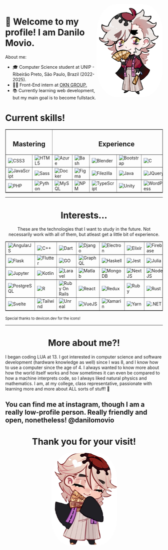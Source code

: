 <img src="douma.png" align="right" width="211" height="296" style="border-radius:30%" alt="Douma" title="Douma, one of my favorite characters."/>
<link rel="stylesheet" href="https://cdn.jsdelivr.net/gh/devicons/devicon@v2.15.1/devicon.min.css"/> 

<h1> 🌹 Welcome to my profile! I am Danilo Movio.</h1>
<p>About me:</p>
<ul>
    <li>🎓 Computer Science student at UNIP - Ribeirão Preto, São Paulo, Brazil (2022-2025).</li>
    <li>👨‍💻 Front-End intern at <a href="https://www.okngroup.com.br/">OKN GROUP.</a></li>
    <li>📚 Currently learning web development, but my main goal is to become fullstack.</li>
</ul>
<h1>Current skills!</h1>
<table border>
    <thead>
        <tr>
            <th colspan="2"><h2>Mastering</h2></td>
            <th colspan="6"><h2>Experience</h2></td>
        </tr>
    </thead>
    <tmain>
        <tr>
            <td><img src="https://cdn.jsdelivr.net/gh/devicons/devicon/icons/css3/css3-original.svg" height="50px" alt="CSS3" title="CSS3"/></td>
            <td><img src="https://cdn.jsdelivr.net/gh/devicons/devicon/icons/html5/html5-original.svg" height="50px" alt="HTML5" title="HTML5"/></td>
            <td><img src="https://cdn.jsdelivr.net/gh/devicons/devicon/icons/azure/azure-original.svg" height="50px" alt="Azure" title="Azure"/></td>
            <td><img src="https://cdn.jsdelivr.net/gh/devicons/devicon/icons/bash/bash-original.svg" height="50px" alt="Bash" title="Bash"/></td>
            <td><img src="https://cdn.jsdelivr.net/gh/devicons/devicon/icons/blender/blender-original.svg" height="50px" alt="Blender" title="Blender"/></td>
            <td><img src="https://cdn.jsdelivr.net/gh/devicons/devicon/icons/bootstrap/bootstrap-original.svg" height="50px" alt="Bootstrap" title="Bootstrap"/></td>
            <td><img src="https://cdn.jsdelivr.net/gh/devicons/devicon/icons/c/c-original.svg" height="50px" alt="C" title="C"/></td>
            <td><img src="https://cdn.jsdelivr.net/gh/devicons/devicon/icons/csharp/csharp-original.svg" height="50px" alt="C#" title="C#"/></td>
        </tr>
        <tr>
            <td><img src="https://cdn.jsdelivr.net/gh/devicons/devicon/icons/javascript/javascript-original.svg" height="50px" alt="JavaScript" title="JavaScript"/></td>
            <td><img src="https://cdn.jsdelivr.net/gh/devicons/devicon/icons/sass/sass-original.svg" height="50px" alt="Sass" title="Sass"/></td>
            <td><img src="https://cdn.jsdelivr.net/gh/devicons/devicon/icons/docker/docker-original.svg" height="50px" alt="Docker" title="Docker"/></td>
            <td><img src="https://cdn.jsdelivr.net/gh/devicons/devicon/icons/figma/figma-original.svg" height="50px" alt="Figma" title="Figma"/></td>
            <td><img src="https://cdn.jsdelivr.net/gh/devicons/devicon/icons/filezilla/filezilla-plain.svg" height="50px" alt="Filezilla" title="Filezilla"/></td>
            <td><img src="https://cdn.jsdelivr.net/gh/devicons/devicon/icons/java/java-original.svg" height="50px" alt="Java" title="Java"/></td>
            <td><img src="https://cdn.jsdelivr.net/gh/devicons/devicon/icons/jquery/jquery-original.svg" height="50px" alt="JQuery" title="JQuery"/></td>
            <td><img src="https://cdn.jsdelivr.net/gh/devicons/devicon/icons/lua/lua-original.svg" height="50px" alt="Lua" title="Lua"/></td>
        </tr>
        <tr>
            <td><img src="https://cdn.jsdelivr.net/gh/devicons/devicon/icons/php/php-original.svg" height="50px" alt="PHP" title="PHP"/></td>
            <td><img src="https://cdn.jsdelivr.net/gh/devicons/devicon/icons/python/python-original.svg" height="50px" alt="Python" title="Python"/>
            <td><img src="https://cdn.jsdelivr.net/gh/devicons/devicon/icons/mysql/mysql-original.svg" height="50px" alt="MySQL" title="MySQL"/></td>
            <td><img src="https://cdn.jsdelivr.net/gh/devicons/devicon/icons/npm/npm-original-wordmark.svg" height="50px" alt="NPM" title="NPM"/></td>
            <td><img src="https://cdn.jsdelivr.net/gh/devicons/devicon/icons/typescript/typescript-original.svg" height="50px" alt="TypeScript" title="TypeScript"/></td>
            <td><img src="https://cdn.jsdelivr.net/gh/devicons/devicon/icons/unity/unity-original.svg" height="50px" alt="Unity" title="UNITY"/></td>
            <td><img src="https://cdn.jsdelivr.net/gh/devicons/devicon/icons/wordpress/wordpress-original.svg" height="50px" alt="WordPress" title="WordPress"/></td>
            <td><img src="https://cdn.jsdelivr.net/gh/devicons/devicon/icons/git/git-original.svg" height="50px" alt="Git" title="GIT"/></td>
        </tr>
    </tmain>
</table>
<hr/>
<h1 align="center">Interests...</h1>
<p align="center">These are the technologies that I want to study in the future. Not necessarily work with all of them, but atleast get a little bit of experience.
<table border align="center">
    <tr>
        <td><img src="https://cdn.jsdelivr.net/gh/devicons/devicon/icons/angularjs/angularjs-original.svg" height="50px" alt="AngularJS" title="AngularJS"/></td>
        <td><img src="https://cdn.jsdelivr.net/gh/devicons/devicon/icons/cplusplus/cplusplus-original.svg" height="50px" alt="C++" title="C++"/></td>
        <td><img src="https://cdn.jsdelivr.net/gh/devicons/devicon/icons/dart/dart-original.svg" height="50px" alt="Dart" title="Dart"/></td>
        <td><img src="https://cdn.jsdelivr.net/gh/devicons/devicon/icons/django/django-plain.svg" height="50px" alt="Django" title="Django"/></td>
        <td><img src="https://cdn.jsdelivr.net/gh/devicons/devicon/icons/electron/electron-original.svg" height="50px" alt="Electron" title="Electron"/></td>
        <td><img src="https://cdn.jsdelivr.net/gh/devicons/devicon/icons/elixir/elixir-original.svg" height="50px" alt="Elixir" title="Elixir"/></td>
        <td><img src="https://cdn.jsdelivr.net/gh/devicons/devicon/icons/firebase/firebase-plain.svg" height="50px" alt="Firebase" title="Firebase"/></td>
    </tr>
    <tr>
        <td><img src="https://cdn.jsdelivr.net/gh/devicons/devicon/icons/flask/flask-original.svg" height="50px" alt="Flask" title="Flask"/></td>
        <td><img src="https://cdn.jsdelivr.net/gh/devicons/devicon/icons/flutter/flutter-original.svg" height="50px" alt="Flutter" title="Flutter"/></td>
        <td><img src="https://cdn.jsdelivr.net/gh/devicons/devicon/icons/go/go-original.svg" height="50px" alt="GO" title="GO"/></td>
        <td><img src="https://cdn.jsdelivr.net/gh/devicons/devicon/icons/graphql/graphql-plain.svg" height="50px" alt="GraphQL" title="GraphQL"/></td>
        <td><img src="https://cdn.jsdelivr.net/gh/devicons/devicon/icons/haskell/haskell-original.svg" height="50px" alt="Haskell" title="Haskell"/></td>
        <td><img src="https://cdn.jsdelivr.net/gh/devicons/devicon/icons/jest/jest-plain.svg" height="50px" alt="Jest" title="Jest"/></td>
        <td><img src="https://cdn.jsdelivr.net/gh/devicons/devicon/icons/julia/julia-original.svg" height="50px" alt="Julia" title="Julia"/></td>
    </tr>
    <tr>
        <td><img src="https://cdn.jsdelivr.net/gh/devicons/devicon/icons/jupyter/jupyter-original.svg" height="50px" alt="Jupyter" title="Jupyter"/></td>
        <td><img src="https://cdn.jsdelivr.net/gh/devicons/devicon/icons/kotlin/kotlin-original.svg" height="50px" alt="Kotlin" title="Kotlin"/></td>
        <td><img src="https://cdn.jsdelivr.net/gh/devicons/devicon/icons/laravel/laravel-plain.svg" height="50px" alt="Laravel" title="Laravel"/></td>
        <td><img src="https://cdn.jsdelivr.net/gh/devicons/devicon/icons/matlab/matlab-original.svg" height="50px" alt="Matlab" title="Matlab"/></td>
        <td><img src="https://cdn.jsdelivr.net/gh/devicons/devicon/icons/mongodb/mongodb-original.svg" height="50px" alt="MongoDB" title="MongoDB"/></td>
        <td><img src="https://cdn.jsdelivr.net/gh/devicons/devicon/icons/nextjs/nextjs-original.svg" height="50px" alt="NextJS" title="NextJS"/></td>
        <td><img src="https://cdn.jsdelivr.net/gh/devicons/devicon/icons/nodejs/nodejs-original.svg" height="50px" alt="NodeJS" title="NodeJS"/></td>
    </tr>
    <tr>
        <td><img src="https://cdn.jsdelivr.net/gh/devicons/devicon/icons/postgresql/postgresql-original.svg" height="50px" alt="PostgreSQL" title="PostgreSQL"/></td>
        <td><img src="https://cdn.jsdelivr.net/gh/devicons/devicon/icons/r/r-original.svg" height="50px" alt="R" title="R"/></td>
        <td><img src="https://cdn.jsdelivr.net/gh/devicons/devicon/icons/rails/rails-original-wordmark.svg" height="50px" alt="Ruby On Rails" title="Ruby On Rails"/></td>
        <td><img src="https://cdn.jsdelivr.net/gh/devicons/devicon/icons/react/react-original.svg" height="50px" alt="React" title="React"/></td>
        <td><img src="https://cdn.jsdelivr.net/gh/devicons/devicon/icons/redux/redux-original.svg" height="50px" alt="Redux" title="Redux"/></td>
        <td><img src="https://cdn.jsdelivr.net/gh/devicons/devicon/icons/ruby/ruby-original.svg" height="50px" alt="Ruby" title="Ruby"/></td>
        <td><img src="https://cdn.jsdelivr.net/gh/devicons/devicon/icons/rust/rust-plain.svg" height="50px" alt="Rust" title="Rust"/></td>
    </tr>
    <tr>
        <td><img src="https://cdn.jsdelivr.net/gh/devicons/devicon/icons/svelte/svelte-original.svg" height="50px" alt="Svelte" title="Svelte"/></td>
        <td><img src="https://cdn.jsdelivr.net/gh/devicons/devicon/icons/tailwindcss/tailwindcss-plain.svg" height="50px" alt="Tailwind" title="Tailwind"/></td>
        <td><img src="https://cdn.jsdelivr.net/gh/devicons/devicon/icons/unrealengine/unrealengine-original.svg" height="50px" alt="Unreal" title="Unreal"/></td>
        <td><img src="https://cdn.jsdelivr.net/gh/devicons/devicon/icons/vuejs/vuejs-original.svg" height="50px" alt="VueJS" title="VueJS"/></td>
        <td><img src="https://cdn.jsdelivr.net/gh/devicons/devicon/icons/xamarin/xamarin-original.svg" height="50px" alt="Xamarin" title="Xamarin"/></td>
        <td><img src="https://cdn.jsdelivr.net/gh/devicons/devicon/icons/yarn/yarn-original.svg" height="50px" alt="Yarn" title="Yarn"/></td>
        <td><img src="https://cdn.jsdelivr.net/gh/devicons/devicon/icons/dotnetcore/dotnetcore-original.svg" height="50px" alt=".NET" title=".NET"/></td>
    </tr>
</table>
<small>Special thanks to devicon.dev for the icons!</small>
<hr/>
<h1 align="center">More about me?!</h1>
<p>I began coding LUA at 13. I got interested in computer science and software development (hardware knowledge as well) since I was 8, and I know how to use a computer since the age of 4. I always wanted to know more about how the world itself works and how sometimes it can even be compared to how a machine interprets code, so I always liked natural physics and mathematics. I am, at my college, class representative, passionate with learning more and more about ALL sorts of stuff! 🤗

<h2>You can find me at instagram, though I am a really low-profile person. Really friendly and open, nonetheless! @danilomovio</h2>
<h1 align="center">Thank you for your visit!</h1>
<p align="center"><img src="douma2.png" width="211" height="296" style="border-radius:30%" alt="Douma" title="Douma, once again!"/></p>
